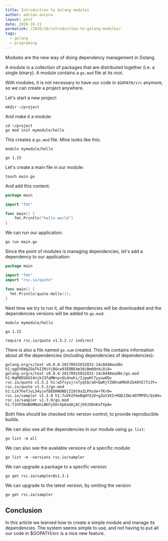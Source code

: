 ```yaml
---
title: Introduction to Golang modules
author: adrian.ancona
layout: post
date: 2020-10-21
permalink: /2020/10/introduction-to-golang-modules/
tags:
  - golang
  - programing
---
```


Modules are the new way of doing dependency management in Golang.

A module is a collection of packages that are distributed together (i.e. a single binary). A module contains a `go.mod` file at its root.

With modules, it is not necessary to have our code in `$GOPATH/src` anymore, so we can create a project anywhere.

Let's start a new project:

```
mkdir ~/project
```

And make it a module:

```
cd ~/project
go mod init mymodule/hello
```

<!--more-->

This creates a `go.mod` file. Mine looks like this:

```
module mymodule/hello

go 1.15
```

Let's create a main file in our module:

```
touch main.go
```

And add this content:

```go
package main

import "fmt"

func main() {
    fmt.Println("hello world")
}
```

We can run our application:

```
go run main.go
```

Since the point of modules is managing dependencies, let's add a dependency to our application:

```go
package main

import "fmt"
import "rsc.io/quote"

func main() {
  fmt.Println(quote.Hello());
}
```

Next time we try to run it, all the dependencies will be downloaded and the dependencies versions will be added to `go.mod`:

```
module mymodule/hello

go 1.15

require rsc.io/quote v1.5.2 // indirect
```

There is also a file named `go.sum` created. This file contains information about all the dependencies (including dependencies of dependencies):

```
golang.org/x/text v0.0.0-20170915032832-14c0d48ead0c h1:qgOY6WgZOaTkIIMiVjBQcw93ERBE4m30iBm00nkL0i8=
golang.org/x/text v0.0.0-20170915032832-14c0d48ead0c/go.mod h1:NqM8EUOU14njkJ3fqMW+pc6Ldnwhi/IjpwHt7yyuwOQ=
rsc.io/quote v1.5.2 h1:w5fcysjrx7yqtD/aO+QwRjYZOKnaM9Uh2b40tElTs3Y=
rsc.io/quote v1.5.2/go.mod h1:LzX7hefJvL54yjefDEDHNONDjII0t9xZLPXsUe+TKr0=
rsc.io/sampler v1.3.0 h1:7uVkIFmeBqHfdjD+gZwtXXI+RODJ2Wc4O7MPEh/QiW4=
rsc.io/sampler v1.3.0/go.mod h1:T1hPZKmBbMNahiBKFy5HrXp6adAjACjK9JXDnKaTXpA=
```

Both files should be checked into version control, to provide reproducible builds.

We can also see all the dependencies in our module using `go list`:

```
go list -m all
```

We can also see the available versions of a specific module:

```
go list -m -versions rsc.io/sampler
```

We can upgrade a package to a specific version:

```
go get rsc.io/sampler@v1.3.1
```

We can upgrade to the latest version, by omiting the version

```
go get rsc.io/sampler
```

## Conclusion

In this article we learned how to create a simple module and manage its dependencies. The system seems simple to use, and not having to put all our code in $GOPATH/src is a nice new feature.
